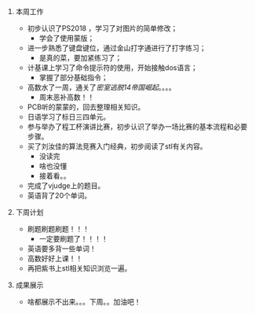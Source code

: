 1. 本周工作
   
    * 初步认识了PS2018 ，学习了对图片的简单修改；
        * 学会了使用蒙版；
    * 进一步熟悉了键盘键位，通过金山打字通进行了打字练习；
        * 是真的菜，要加紧练习了；
    * 计基课上学习了命令提示符的使用，开始接触dos语言；
        * 掌握了部分基础指令；
    * 高数水了一周，通关了*密室逃脱14帝国崛起*。。。。
        * 周末恶补高数！！
    * PCB听的蒙蒙的，回去整理相关知识。
    * 日语学习了标日三四单元。
    * 参与举办了程工杯演讲比赛，初步认识了举办一场比赛的基本流程和必要步骤。
    * 买了刘汝佳的算法竞赛入门经典，初步阅读了stl有关内容。
        * 没读完
        * 啥也没懂
        * 接着看。。 
    * 完成了vjudge上的题目。
    * 英语背了20个单词。

2. 下周计划
    * 刷题刷题刷题！！！
        * 一定要刷题了！！！！
    * 英语要多背一些单词！
    * 高数好好上课！！
    * 再把紫书上stl相关知识浏览一遍。

3. 成果展示
   * 啥都展示不出来。。。下周。。加油吧！
